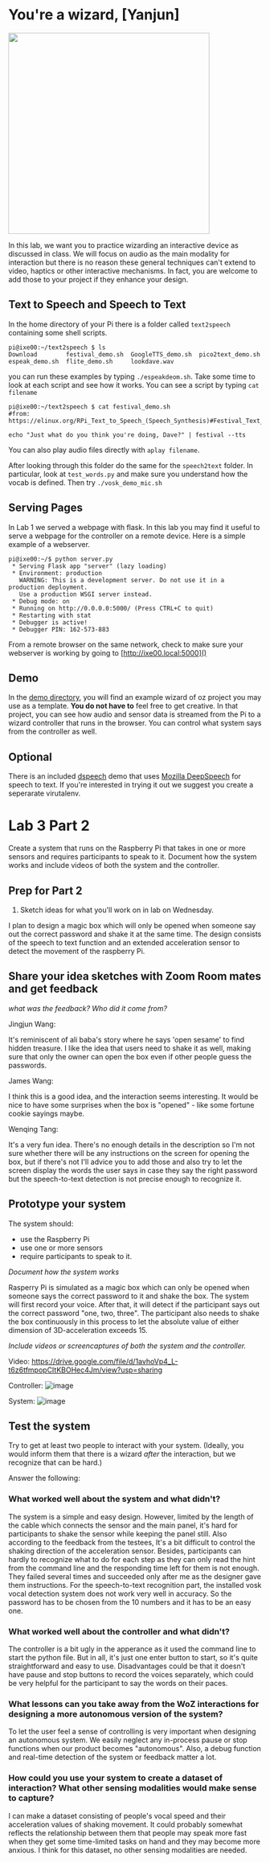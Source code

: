 # You're a wizard, [Yanjun]

<img src="https://pbs.twimg.com/media/Cen7qkHWIAAdKsB.jpg" height="400">

In this lab, we want you to practice wizarding an interactive device as discussed in class. We will focus on audio as the main modality for interaction but there is no reason these general techniques can't extend to video, haptics or other interactive mechanisms. In fact, you are welcome to add those to your project if they enhance your design.


## Text to Speech and Speech to Text

In the home directory of your Pi there is a folder called `text2speech` containing some shell scripts.

```
pi@ixe00:~/text2speech $ ls
Download        festival_demo.sh  GoogleTTS_demo.sh  pico2text_demo.sh
espeak_demo.sh  flite_demo.sh     lookdave.wav

```

you can run these examples by typing 
`./espeakdeom.sh`. Take some time to look at each script and see how it works. You can see a script by typing `cat filename`

```
pi@ixe00:~/text2speech $ cat festival_demo.sh 
#from: https://elinux.org/RPi_Text_to_Speech_(Speech_Synthesis)#Festival_Text_to_Speech

echo "Just what do you think you're doing, Dave?" | festival --tts

```

You can also play audio files directly with `aplay filename`.

After looking through this folder do the same for the `speech2text` folder. In particular, look at `test_words.py` and make sure you understand how the vocab is defined. Then try `./vosk_demo_mic.sh`

## Serving Pages

In Lab 1 we served a webpage with flask. In this lab you may find it useful to serve a webpage for the controller on a remote device. Here is a simple example of a webserver.

```
pi@ixe00:~/$ python server.py
 * Serving Flask app "server" (lazy loading)
 * Environment: production
   WARNING: This is a development server. Do not use it in a production deployment.
   Use a production WSGI server instead.
 * Debug mode: on
 * Running on http://0.0.0.0:5000/ (Press CTRL+C to quit)
 * Restarting with stat
 * Debugger is active!
 * Debugger PIN: 162-573-883
```
From a remote browser on the same network, check to make sure your webserver is working by going to [http://ixe00.local:5000]()


## Demo

In the [demo directory](./demo), you will find an example wizard of oz project you may use as a template. **You do not have to** feel free to get creative. In that project, you can see how audio and sensor data is streamed from the Pi to a wizard controller that runs in the browser. You can control what system says from the controller as well.

## Optional

There is an included [dspeech](./dspeech) demo that uses [Mozilla DeepSpeech](https://github.com/mozilla/DeepSpeech) for speech to text. If you're interested in trying it out we suggest you create a seperarate virutalenv. 



# Lab 3 Part 2

Create a system that runs on the Raspberry Pi that takes in one or more sensors and requires participants to speak to it. Document how the system works and include videos of both the system and the controller.

## Prep for Part 2

1. Sketch ideas for what you'll work on in lab on Wednesday.

I plan to design a magic box which will only be opened when someone say out the correct password and shake it at the same time. The design consists of the speech to text function and an extended acceleration sensor to detect the movement of the raspberry Pi.

## Share your idea sketches with Zoom Room mates and get feedback

*what was the feedback? Who did it come from?*

Jingjun Wang:

It's reminiscent of ali baba's story where he says  'open sesame' to find hidden treasure. I like the idea that users need to shake it as well, making sure that only the owner can open the box even if other people guess the passwords.

James Wang:

I think this is a good idea, and the interaction seems interesting. It would be nice to have some surprises when the box is "opened" - like some fortune cookie sayings maybe.

Wenqing Tang:

It's a very fun idea. There's no enough details in the description so I'm not sure whether there will be any instructions on the screen for opening the box, but if there's not I'll advice you to add those and also try to let the screen display the words the user says in case they say the right password but the speech-to-text detection is not precise enough to recognize it.

## Prototype your system

The system should:
* use the Raspberry Pi 
* use one or more sensors
* require participants to speak to it. 

*Document how the system works*

Rasperry Pi is simulated as a magic box which can only be opened when someone says the correct password to it and shake the box. The system will first record your voice. After that, it will detect if the participant says out the correct password "one, two, three". The participant also needs to shake the box continuously in this process to let the absolute value of either dimension of 3D-acceleration exceeds 15. 

*Include videos or screencaptures of both the system and the controller.*

Video: https://drive.google.com/file/d/1avhoVp4_L-t6z6tfmpopCItKBOHec4Jm/view?usp=sharing

Controller:
![image](./controller.jpg)

System:
![image](./device.jpg)

## Test the system
Try to get at least two people to interact with your system. (Ideally, you would inform them that there is a wizard _after_ the interaction, but we recognize that can be hard.)

Answer the following:

### What worked well about the system and what didn't?

The system is a simple and easy design. However, limited by the length of the cable which connects the sensor and the main panel, it's hard for participants to shake the sensor while keeping the panel still. Also according to the feedback from the testees, It's a bit difficult to control the shaking direction of the acceleration sensor. Besides, participants can hardly to recognize what to do for each step as they can only read the hint from the command line and the responding time left for them is not enough. They failed several times and succeeded only after me as the designer gave them instructions. For the speech-to-text recognition part, the installed vosk vocal detection system does not work very well in accuracy. So the password has to be chosen from the 10 numbers and it has to be an easy one.

### What worked well about the controller and what didn't?

The controller is a bit ugly in the apperance as it used the command line to start the python file. But in all, it's just one enter button to start, so it's quite straightforward and easy to use. Disadvantages could be that it doesn't have pause and stop buttons to record the voices separately, which could be very helpful for the participant to say the words on their paces. 

### What lessons can you take away from the WoZ interactions for designing a more autonomous version of the system?

To let the user feel a sense of controlling is very important when designing an autonomous system. We easily neglect any in-process pause or stop functions when our product becomes "autonomous". Also, a debug function and real-time detection of the system or feedback matter a lot. 


### How could you use your system to create a dataset of interaction? What other sensing modalities would make sense to capture?

I can make a dataset consisting of people's vocal speed and their acceleration values of shaking movement. It could probably somewhat reflects the relationship between them that people may speak more fast when they get some time-limited tasks on hand and they may become more anxious. I think for this dataset, no other sensing modalities are needed. 
